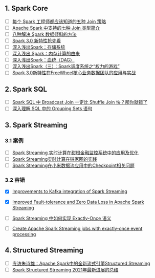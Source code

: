 ## 1. Spark Core

- [ ] [每个 Spark 工程师都应该知道的五种 Join 策略](https://mp.weixin.qq.com/s/HusOqNA-45lpf5GduLz-pA)
- [ ] [Apache Spark 中支持的七种 Join 类型简介](https://mp.weixin.qq.com/s/YUdy6LvHPRoCsjUhF1NR-g)
- [ ] [八种解决 Spark 数据倾斜的方法](https://mp.weixin.qq.com/s/piW10KGJVgaSB_i72OVntA)
- [ ] [Spark 3.0 新特性抢先看](https://mp.weixin.qq.com/s/dIAQcXviA3QhND0fYKlH9w)
- [ ] [深入浅出Spark：存储系统](https://mp.weixin.qq.com/s/ExbwHCFavFZhmWnWIK6wlQ)
- [ ] [深入浅出 Spark：内存计算的由来](https://mp.weixin.qq.com/s/uke6jspsuTwpgD-UtiGz3g)
- [ ] [深入浅出Spark：血统（DAG）](https://mp.weixin.qq.com/s/djHe9fz7IfX3O8ivAxodTw)
- [ ] [深入浅出Spark（三）：Spark调度系统之“权力的游戏”](https://mp.weixin.qq.com/s/8vNw3e_aAtui9zZKSV6DXw)
- [ ] [Spark 3.0新特性在FreeWheel核心业务数据团队的应用与实战](https://mp.weixin.qq.com/s/EBNscgvA89OsFgUhn8qgYg)

## 2. Spark SQL

- [ ] [Spark SQL 中 Broadcast Join 一定比 Shuffle Join 快？那你就错了](https://mp.weixin.qq.com/s/5OBHLjRjOykuuaCqEthD4g)
- [ ] [深入理解 SQL 中的 Grouping Sets 语句](https://bbs.huaweicloud.com/blogs/363546)

## 3. Spark Streaming

### 3.1 案例

- [ ] [Spark Streaming 实时计算在甜橙金融监控系统中的应用及优化](https://mp.weixin.qq.com/s/Kv1Qq4118I2itYwPYyQUoA)
- [ ] [Spark Streaming实时计算在链家网的实践](https://mp.weixin.qq.com/s/fSrWF4PFZkvky7rkeCf46w)
- [ ] [Spark Streaming在小米数据流应用中的Checkpoint相关问题](https://mp.weixin.qq.com/s/axD5FN1g7PIe9JsFu7lHKQ)

### 3.2 容错

- [x] [Improvements to Kafka integration of Spark Streaming](https://databricks.com/blog/2015/03/30/improvements-to-kafka-integration-of-spark-streaming.html)
- [x] [Improved Fault-tolerance and Zero Data Loss in Apache Spark Streaming](https://www.databricks.com/blog/2015/01/15/improved-driver-fault-tolerance-and-zero-data-loss-in-spark-streaming.html)
- [ ] [Spark Streaming 中如何实现 Exactly-Once 语义](https://shzhangji.com/cnblogs/2017/08/01/how-to-achieve-exactly-once-semantics-in-spark-streaming/)
- [ ] [Create Apache Spark Streaming jobs with exactly-once event processing](https://learn.microsoft.com/en-us/azure/hdinsight/spark/apache-spark-streaming-exactly-once)


## 4. Structured Streaming

- [ ] [专访朱诗雄：Apache Spark中的全新流式引擎Structured Streaming](https://mp.weixin.qq.com/s/gp9MTKWbgHQ7b7QR5pNSnA)
- [ ] [Spark Structured Streaming 2021年最新进展的总结](https://mp.weixin.qq.com/s/rS9xASvJfKvZ3ZE0j3366w)
